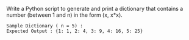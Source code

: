  Write a Python script to generate and print a dictionary that contains a number (between 1 and n) in the form (x, x*x). 

```
Sample Dictionary ( n = 5) :
Expected Output : {1: 1, 2: 4, 3: 9, 4: 16, 5: 25}
```
